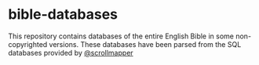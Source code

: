 # bible-databases
This repository contains databases of the entire English Bible in some non-copyrighted versions. These databases have been parsed from the SQL databases provided by [@scrollmapper](https://github.com/scrollmapper)
